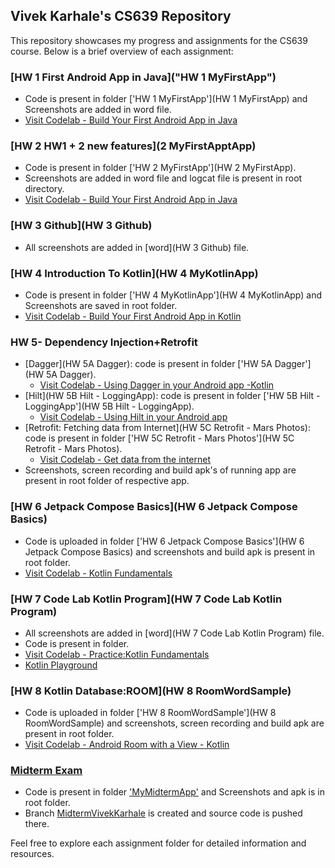 ## Vivek Karhale's CS639 Repository

This repository showcases my progress and assignments for the CS639 course. Below is a brief overview of each assignment:

### [HW 1 First Android App in Java]("HW 1 MyFirstApp")

- Code is present in folder ['HW 1 MyFirstApp'](HW 1 MyFirstApp) and Screenshots are added in word file.
- [Visit Codelab - Build Your First Android App in Java](https://developer.android.com/codelabs/build-your-first-android-app#0)

### [HW 2 HW1 + 2 new features](2 MyFirstApptApp)

- Code is present in folder ['HW 2 MyFirstApp'](HW 2 MyFirstApp).
- Screenshots are added in word file and logcat file is present in root directory.
- [Visit Codelab - Build Your First Android App in Java](https://developer.android.com/codelabs/build-your-first-android-app#0)

### [HW 3 Github](HW 3 Github)

- All screenshots are added in [word](HW 3 Github) file.

### [HW 4 Introduction To Kotlin](HW 4 MyKotlinApp)

- Code is present in folder ['HW 4 MyKotlinApp'](HW 4 MyKotlinApp) and Screenshots are saved in root folder.
- [Visit Codelab - Build Your First Android App in Kotlin](https://developer.android.com/codelabs/build-your-first-android-app-kotlin#0)

### HW 5- Dependency Injection+Retrofit

- [Dagger](HW 5A Dagger): code is present in folder ['HW 5A Dagger'](HW 5A Dagger).
  - [Visit Codelab - Using Dagger in your Android app -Kotlin](https://developer.android.com/codelabs/android-dagger#0)
- [Hilt](HW 5B Hilt - LoggingApp): code is present in folder ['HW 5B Hilt - LoggingApp'](HW 5B Hilt - LoggingApp).
  - [Visit Codelab - Using Hilt in your Android app](https://developer.android.com/codelabs/android-hilt#0)
- [Retrofit: Fetching data from Internet](HW 5C Retrofit - Mars Photos): code is present in folder ['HW 5C Retrofit - Mars Photos'](HW 5C Retrofit - Mars Photos).
  - [Visit Codelab - Get data from the internet](https://developer.android.com/codelabs/basic-android-kotlin-training-getting-data-internet#0)
- Screenshots, screen recording and build apk's of running app are present in root folder of respective app.


### [HW 6 Jetpack Compose Basics](HW 6 Jetpack Compose Basics)

- Code is uploaded in folder ['HW 6 Jetpack Compose Basics'](HW 6 Jetpack Compose Basics) and screenshots and build apk is present in root folder.
- [Visit Codelab - Kotlin Fundamentals](https://developer.android.com/codelabs/basic-android-kotlin-compose-kotlin-fundamentals-practice-problems?hl=en#0)

### [HW 7 Code Lab Kotlin Program](HW 7 Code Lab Kotlin Program)

- All screenshots are added in [word](HW 7 Code Lab Kotlin Program) file.
- Code is present in folder.
- [Visit Codelab - Practice:Kotlin Fundamentals](https://developer.android.com/codelabs/basic-android-kotlin-compose-kotlin-fundamentals-practice-problems#0)
- [Kotlin Playground](https://developer.android.com/training/kotlinplayground)

### [HW 8 Kotlin Database:ROOM](HW 8 RoomWordSample)
- Code is uploaded in folder ['HW 8 RoomWordSample'](HW 8 RoomWordSample) and screenshots, screen recording and build apk are present in root folder.
- [Visit Codelab - Android Room with a View - Kotlin](https://developer.android.com/codelabs/android-room-with-a-view-kotlin#0)

### [Midterm Exam](MyMidtermApp)

- Code is present in folder ['MyMidtermApp'](MyMidtermApp) and Screenshots and apk is in root folder.
- Branch [MidtermVivekKarhale](https://github.com/Kvivek2109/cs639/tree/MidtermVivekKarhale/MyMidtermApp) is created and source code is pushed there.

Feel free to explore each assignment folder for detailed information and resources.
